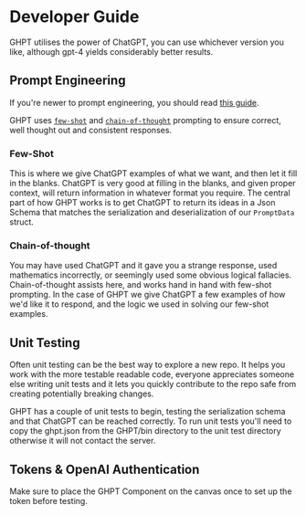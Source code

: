 # Developer Guide

GHPT utilises the power of ChatGPT, you can use whichever version you like, although gpt-4 yields considerably better results.



## Prompt Engineering

If you're newer to prompt engineering, you should read [this guide](https://www.promptingguide.ai/).

GHPT uses [`few-shot`](https://www.promptingguide.ai/techniques/fewshot) and [`chain-of-thought`](https://www.promptingguide.ai/techniques/cot) prompting to ensure correct, well thought out and consistent responses.



### Few-Shot

This is where we give ChatGPT examples of what we want, and then let it fill in the blanks. ChatGPT is very good at filling in the blanks, and given proper context, will return information in whatever format you require. The central part of how GHPT works is to get ChatGPT to return its ideas in a Json Schema that matches the serialization and deserialization of our `PromptData` struct.



### Chain-of-thought

You may have used ChatGPT and it gave you a strange response, used mathematics incorrectly, or seemingly used some obvious logical fallacies. Chain-of-thought assists here, and works hand in hand with few-shot prompting. In the case of GHPT we give ChatGPT a few examples of how we'd like it to respond, and the logic we used in solving our few-shot examples.



## Unit Testing

Often unit testing can be the best way to explore a new repo. It helps you work with the more testable readable code, everyone appreciates someone else writing unit tests and it lets you quickly contribute to the repo safe from creating potentially breaking changes.



GHPT has a couple of unit tests to begin, testing the serialization schema and that ChatGPT can be reached correctly. To run unit tests you'll need to copy the ghpt.json from the GHPT/bin directory to the unit test directory otherwise it will not contact the server.



## Tokens & OpenAI Authentication

Make sure to place the GHPT Component on the canvas once to set up the token before testing.